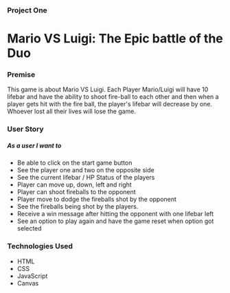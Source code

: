 ### Project One

# Mario VS Luigi: The Epic battle of the Duo

### Premise

This game is about Mario VS Luigi. Each Player Mario/Luigi will have 10 lifebar and have the ability to shoot fire-ball to each other and then when a player gets hit with the fire ball, the player's lifebar will decrease by one. Whoever lost all their lives will lose the game.

### User Story

##### As a user I want to

- Be able to click on the start game button
- See the player one and two on the opposite side
- See the current lifebar / HP Status of the players
- Player can move up, down, left and right
- Player can shoot fireballs to the opponent
- Player move to dodge the fireballs shot by the opponent
- See the fireballs being shot by the players.
- Receive a win message after hitting the opponent with one lifebar left
- See an option to play again and have the game reset when option got selected

### Technologies Used

- HTML
- CSS
- JavaScript
- Canvas
